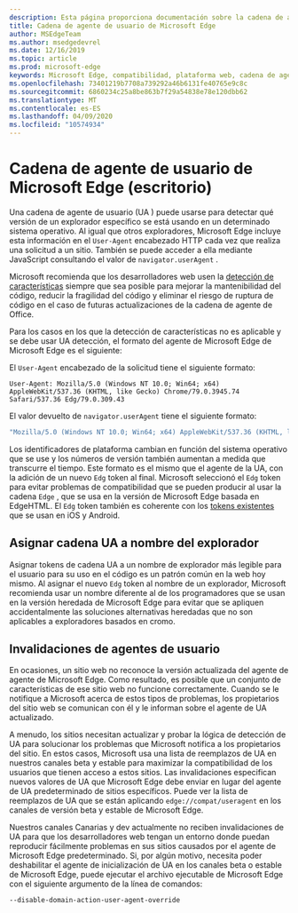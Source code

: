```yaml
---
description: Esta página proporciona documentación sobre la cadena de agente de usuario de Microsoft Edge
title: Cadena de agente de usuario de Microsoft Edge
author: MSEdgeTeam
ms.author: msedgedevrel
ms.date: 12/16/2019
ms.topic: article
ms.prod: microsoft-edge
keywords: Microsoft Edge, compatibilidad, plataforma web, cadena de agente de usuario, cadena de UA, UA Overrides
ms.openlocfilehash: 73401219b7708a739292a46b6131fe40765e9c8c
ms.sourcegitcommit: 6860234c25a8be863b7f29a54838e78e120dbb62
ms.translationtype: MT
ms.contentlocale: es-ES
ms.lasthandoff: 04/09/2020
ms.locfileid: "10574934"
---
```

# Cadena de agente de usuario de Microsoft Edge (escritorio)  

Una cadena de agente de usuario \(UA \) puede usarse para detectar qué versión de un explorador específico se está usando en un determinado sistema operativo.  Al igual que otros exploradores, Microsoft Edge incluye esta información en el `User-Agent` encabezado HTTP cada vez que realiza una solicitud a un sitio.  También se puede acceder a ella mediante JavaScript consultando el valor de `navigator.userAgent` .  

Microsoft recomienda que los desarrolladores web usen la [detección de características](https://developer.mozilla.org/docs/Learn/Tools_and_testing/Cross_browser_testing/Feature_detection) siempre que sea posible para mejorar la mantenibilidad del código, reducir la fragilidad del código y eliminar el riesgo de ruptura de código en el caso de futuras actualizaciones de la cadena de agente de Office.  

Para los casos en los que la detección de características no es aplicable y se debe usar UA detección, el formato del agente de Microsoft Edge de Microsoft Edge es el siguiente:

El `User-Agent` encabezado de la solicitud tiene el siguiente formato:

```http
User-Agent: Mozilla/5.0 (Windows NT 10.0; Win64; x64) AppleWebKit/537.36 (KHTML, like Gecko) Chrome/79.0.3945.74 Safari/537.36 Edg/79.0.309.43
``` 

El valor devuelto de `navigator.userAgent` tiene el siguiente formato:

```javascript
"Mozilla/5.0 (Windows NT 10.0; Win64; x64) AppleWebKit/537.36 (KHTML, like Gecko) Chrome/79.0.3945.74 Safari/537.36 Edg/79.0.309.43"
```  

Los identificadores de plataforma cambian en función del sistema operativo que se use y los números de versión también aumentan a medida que transcurre el tiempo.  Este formato es el mismo que el agente de la UA, con la adición de un nuevo `Edg` token al final.  Microsoft seleccionó el `Edg` token para evitar problemas de compatibilidad que se pueden producir al usar la cadena `Edge` , que se usa en la versión de Microsoft Edge basada en EdgeHTML.  El `Edg` token también es coherente con los [tokens existentes](https://blogs.windows.com/msedgedev/2017/10/05/microsoft-edge-ios-android-developer/) que se usan en iOS y Android.

## Asignar cadena UA a nombre del explorador
Asignar tokens de cadena UA a un nombre de explorador más legible para el usuario para su uso en el código es un patrón común en la web hoy mismo. Al asignar el nuevo `Edg` token al nombre de un explorador, Microsoft recomienda usar un nombre diferente al de los programadores que se usan en la versión heredada de Microsoft Edge para evitar que se apliquen accidentalmente las soluciones alternativas heredadas que no son aplicables a exploradores basados en cromo.

## Invalidaciones de agentes de usuario  

En ocasiones, un sitio web no reconoce la versión actualizada del agente de agente de Microsoft Edge.  Como resultado, es posible que un conjunto de características de ese sitio web no funcione correctamente.  Cuando se le notifique a Microsoft acerca de estos tipos de problemas, los propietarios del sitio web se comunican con él y le informan sobre el agente de UA actualizado.  

A menudo, los sitios necesitan actualizar y probar la lógica de detección de UA para solucionar los problemas que Microsoft notifica a los propietarios del sitio.  En estos casos, Microsoft usa una lista de reemplazos de UA en nuestros canales beta y estable para maximizar la compatibilidad de los usuarios que tienen acceso a estos sitios.  Las invalidaciones especifican nuevos valores de UA que Microsoft Edge debe enviar en lugar del agente de UA predeterminado de sitios específicos.  Puede ver la lista de reemplazos de UA que se están aplicando `edge://compat/useragent` en los canales de versión beta y estable de Microsoft Edge. 

Nuestros canales Canarias y dev actualmente no reciben invalidaciones de UA para que los desarrolladores web tengan un entorno donde puedan reproducir fácilmente problemas en sus sitios causados por el agente de Microsoft Edge predeterminado.  Si, por algún motivo, necesita poder deshabilitar el agente de inicialización de UA en los canales beta o estable de Microsoft Edge, puede ejecutar el archivo ejecutable de Microsoft Edge con el siguiente argumento de la línea de comandos:  

```shell
--disable-domain-action-user-agent-override
```  
